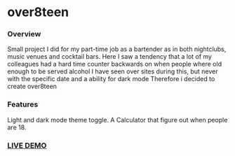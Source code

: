 # over8teen

### Overview
Small project I did for my part-time job as a bartender as in both nightclubs, music venues and cocktail bars.
Here I saw a tendency that a lot of my colleagues had a hard time counter backwards on when people where old enough to be served alcohol
I have seen over sites during this, but never with the specific date and a ability for dark mode
Therefore i decided to create over8teen

### Features
Light and dark mode theme toggle. 
A Calculator that figure out when people are 18. 

### [LIVE DEMO](https://simonemiar.dk/over8teen)
